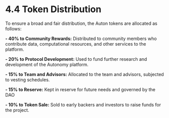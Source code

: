 # 4.4 Token Distribution

To ensure a broad and fair distribution, the Auton tokens are allocated as follows:

**- 40% to Community Rewards:** Distributed to community members who contribute data, computational resources, and other services to the platform.

**- 20% to Protocol Development:** Used to fund further research and development of the Autonomy platform.

**- 15% to Team and Advisors:** Allocated to the team and advisors, subjected to vesting schedules.

**- 15% to Reserve:** Kept in reserve for future needs and governed by the DAO

**- 10% to Token Sale:** Sold to early backers and investors to raise funds for the project.

